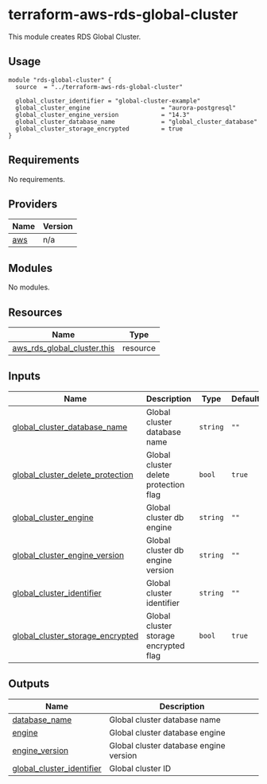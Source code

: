 # terraform-aws-rds-global-cluster

This module creates RDS Global Cluster.

## Usage

```hcl2
module "rds-global-cluster" {
  source  = "../terraform-aws-rds-global-cluster"

  global_cluster_identifier = "global-cluster-example"
  global_cluster_engine                    = "aurora-postgresql"
  global_cluster_engine_version            = "14.3"
  global_cluster_database_name             = "global_cluster_database"
  global_cluster_storage_encrypted         = true
}
```

<!-- BEGIN_TF_DOCS -->
## Requirements

No requirements.

## Providers

| Name | Version |
|------|---------|
| <a name="provider_aws"></a> [aws](#provider\_aws) | n/a |

## Modules

No modules.

## Resources

| Name | Type |
|------|------|
| [aws_rds_global_cluster.this](https://registry.terraform.io/providers/hashicorp/aws/latest/docs/resources/rds_global_cluster) | resource |

## Inputs

| Name | Description | Type | Default | Required |
|------|-------------|------|---------|:--------:|
| <a name="input_global_cluster_database_name"></a> [global\_cluster\_database\_name](#input\_global\_cluster\_database\_name) | Global cluster database name | `string` | `""` | no |
| <a name="input_global_cluster_delete_protection"></a> [global\_cluster\_delete\_protection](#input\_global\_cluster\_delete\_protection) | Global cluster delete protection flag | `bool` | `true` | no |
| <a name="input_global_cluster_engine"></a> [global\_cluster\_engine](#input\_global\_cluster\_engine) | Global cluster db engine | `string` | `""` | no |
| <a name="input_global_cluster_engine_version"></a> [global\_cluster\_engine\_version](#input\_global\_cluster\_engine\_version) | Global cluster db engine version | `string` | `""` | no |
| <a name="input_global_cluster_identifier"></a> [global\_cluster\_identifier](#input\_global\_cluster\_identifier) | Global cluster identifier | `string` | `""` | no |
| <a name="input_global_cluster_storage_encrypted"></a> [global\_cluster\_storage\_encrypted](#input\_global\_cluster\_storage\_encrypted) | Global cluster storage encrypted flag | `bool` | `true` | no |

## Outputs

| Name | Description |
|------|-------------|
| <a name="output_database_name"></a> [database\_name](#output\_database\_name) | Global cluster database name |
| <a name="output_engine"></a> [engine](#output\_engine) | Global cluster database engine |
| <a name="output_engine_version"></a> [engine\_version](#output\_engine\_version) | Global cluster database engine version |
| <a name="output_global_cluster_identifier"></a> [global\_cluster\_identifier](#output\_global\_cluster\_identifier) | Global cluster ID |
<!-- END_TF_DOCS -->
